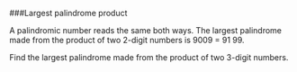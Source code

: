 ###Largest palindrome product

A palindromic number reads the same both ways. The largest palindrome made from
the product of two 2-digit numbers is 9009 = 91 99.

Find the largest palindrome made from the product of two 3-digit numbers.
